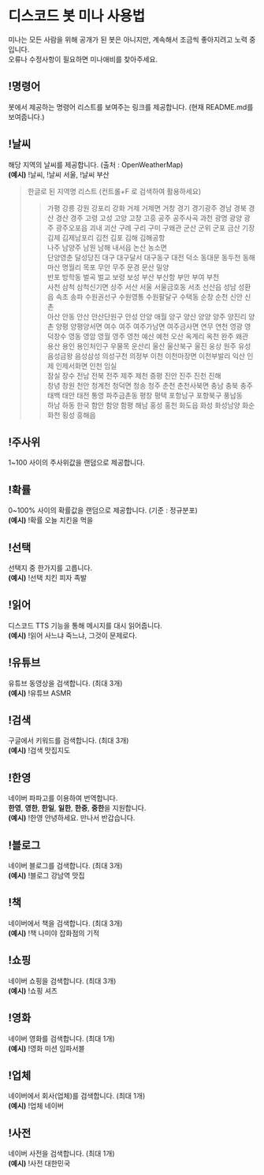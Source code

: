 # 디스코드 봇 미나 사용법

미나는 모든 사람을 위해 공개가 된 봇은 아니지만, 계속해서 조금씩 좋아지려고 노력 중입니다.  
오류나 수정사항이 필요하면 미나애비를 찾아주세요.

## **!명령어**

봇에서 제공하는 명령어 리스트를 보여주는 링크를 제공합니다. (현재 README.md를 보여줍니다.)

## **!날씨** 

해당 지역의 날씨를 제공합니다. (출처 : OpenWeatherMap)  
**(예시)** !날씨, !날씨 서울, !날씨 부산

> 한글로 된 지역명 리스트 (컨트롤+F 로 검색하여 활용하세요)
>> 가평 강릉 강원 강포리 강화 거제 거제면 거창 경기 경기광주 경남 경북 경산 경산 경주 고령 고성 고양 고창 고흥 공주 공주사곡 과천 광명 광양 광주 광주오포읍 괴내 괴산 구례 구리 구미 구왜관 군산 군위 군포 금산 기장 김제 김제남포리 김천 김포 김해 김해공항  
>> 나주 남양주 남원 남해 내서읍 논산 농소면  
>> 단양영춘 달성당진 대구 대구달서 대구동구 대전 덕소 동대문 동두천 동해  
>> 마산 명월리 목포 무안 무주 문경 문산 밀양  
>> 반포 방학동 벌곡 벌교 보령 보성 부산 부산항 부안 부여 부천  
>> 사천 삼척 삼척신기면 상주 서산 서울 서울금호동 서초 선산읍 성남 성환읍 속초 송파 수원권선구 수원영통 수원팔달구 수택동 순창 순천 신안 신촌  
>> 아산 안동 안산 안산단원구 안성 안양 애월 양구 양산 양양 양주 양진리 양촌 양평 양평양서면 여수 여주 여주가남면 여주금사면 연무 연천 영광 영덕창수 영동 영암 영월 영주 영천 예산 예천 오산 옥계리 옥천 완주  왜관 용산 용인 용인처인구 우물목 운산리 울산 울산북구 울진 웅상 원주 유성 음성금왕 음성삼성 의성구천 의정부 이천 이천마장면 이천부발리 익산 인제 인제서화면 인천 임실  
>> 잠실 장수 전남 전북 전주 제주 제천 증평 진안 진주 진천 진해  
>> 창녕 창원 천안 청계천 청덕면 청송 청주 춘천 춘천사북면 충남 충북 충주  
>> 태백 태안 태전 통영 파주금촌동 평창 평택 포항남구 포항북구 풍납동  
>> 하남 하동 한국 함안 함양 함평 해남 홍성 홍천 화도읍 화성 화성남양 화순 화천 횡성 흥해읍  

## **!주사위** 
1~100 사이의 주사위값을 랜덤으로 제공합니다.

## **!확률** 
0~100% 사이의 확률값을 랜덤으로 제공합니다. (기준 : 정규분포)  
**(예시)** !확률 오늘 치킨을 먹을

## **!선택** 
선택지 중 한가지를 고릅니다.  
**(예시)** !선택 치킨 피자 족발

## **!읽어**
디스코드 TTS 기능을 통해 메시지를 대시 읽어줍니다.  
**(예시)** !읽어 사느냐 죽느냐, 그것이 문제로다.

## **!유튜브**
유튜브 동영상을 검색합니다. (최대 3개)  
**(예시)** !유튜브 ASMR

## **!검색**
구글에서 키워드를 검색합니다. (최대 3개)  
**(예시)** !검색 맛집지도

## **!한영**
네이버 파파고를 이용하여 번역합니다.  
**한영**, **영한**, **한일**, **일한**, **한중**, **중한**을 지원합니다.  
**(예시)** !한영 안녕하세요. 만나서 반갑습니다.

## **!블로그**
네이버 블로그를 검색합니다. (최대 3개)  
**(예시)** !블로그 강남역 맛집

## **!책**
네이버에서 책을 검색합니다. (최대 3개)  
**(예시)** !책 나미야 잡화점의 기적

## **!쇼핑**
네이버 쇼핑을 검색합니다. (최대 3개)  
**(예시)** !쇼핑 셔츠

## **!영화**
네이버 영화를 검색합니다. (최대 1개)  
**(예시)** !영화 미션 임파서블

## **!업체**
네이버에서 회사(업체)를 검색합니다. (최대 1개)  
**(예시)** !업체 네이버

## **!사전**
네이버 사전을 검색합니다. (최대 1개)  
**(예시)** !사전 대한민국
